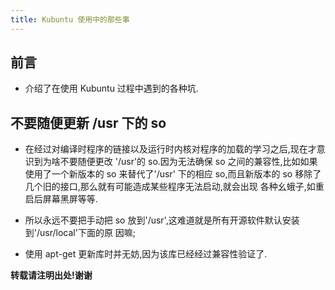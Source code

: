 ```yaml
---
title: Kubuntu 使用中的那些事
---
```


## 前言

*   介绍了在使用 Kubuntu 过程中遇到的各种坑.

## 不要随便更新 /usr 下的 so

*   在经过对编译时程序的链接以及运行时内核对程序的加载的学习之后,现在才意识到为啥不要随便更改
    '/usr'的 so.因为无法确保 so 之间的兼容性,比如如果使用了一个新版本的 so 来替代了'/usr'
    下的相应 so,而且新版本的 so 移除了几个旧的接口,那么就有可能造成某些程序无法启动,就会出现
    各种幺蛾子,如重启后屏幕黑屏等等.
    
*   所以永远不要把手动把 so 放到'/usr',这难道就是所有开源软件默认安装到'/usr/local'下面的原
    因嘛;
    
*   使用 apt-get 更新库时并无妨,因为该库已经经过兼容性验证了.




**转载请注明出处!谢谢**
